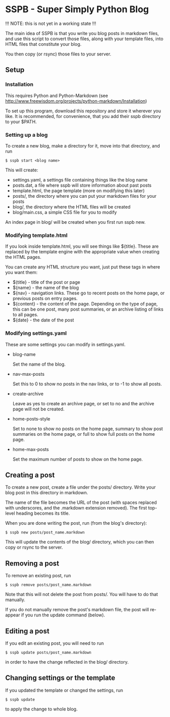 
SSPB - Super Simply Python Blog
===============================

!!! NOTE: this is not yet in a working state !!!

The main idea of SSPB is that you write you blog posts in markdown
files, and use this script to convert those files, along with your
template files, into HTML files that constitute your blog. 

You then copy (or rsync) those files to your server. 


Setup
-----

### Installation

This requires Python and Python-Markdown 
(see http://www.freewisdom.org/projects/python-markdown/Installation)

To set up this program, download this repository and store it wherever
you like. It is recommended, for convenience, that you add their sspb
directory to your $PATH.

### Setting up a blog

To create a new blog, make a directory for it, move into that
directory, and run

    $ sspb start <blog name>

This will create:
- settings.yaml, a settings file containing things like the blog name
- posts.dat, a file where sspb will store information about past posts
- template.html, the page template (more on modifying this later)
- posts/, the directory where you can put your markdown files for your
posts
- blog/, the directory where the HTML files will be created
- blog/main.css, a simple CSS file for you to modify

An index page in blog/ will be created when you first run sspb new.

### Modifying template.html

If you look inside template.html, you will see things like
${title}. These are replaced by the template engine with the
appropriate value when creating the HTML pages. 

You can create any HTML structure you want, just put these tags in
where you want them:
- $(title} - title of the post or page
- ${name} - the name of the blog
- ${nav} - navigation links. These go to recent posts on the home
page, or previous posts on entry pages.
- ${content} - the content of the page. Depending on the type of page,
this can be one post, many post summaries, or an archive listing of
links to all pages. 
- ${date} - the date of the post

### Modifying settings.yaml

These are some settings you can modify in settings.yaml. 

- blog-name

  Set the name of the blog.

- nav-max-posts
  
  Set this to 0 to show no posts in the nav links, or to -1 to show
  all posts.

- create-archive

  Leave as yes to create an archive page, or set to no and the
  archive page will not be created.

- home-posts-style

  Set to none to show no posts on the home page, summary to show post
  summaries on the home page, or full to show full posts on the home
  page. 

- home-max-posts

  Set the maximum number of posts to show on the home page. 


Creating a post
---------------

To create a new post, create a file under the posts/ directory. Write
your blog post in this directory in markdown. 

The name of the file becomes the URL of the post (with spaces
replaced with underscores, and the .markdown extension removed).
The first top-level heading becomes its title.  

When you are done writing the post, run (from the blog's directory):

    $ sspb new posts/post_name.markdown

This will update the contents of the blog/ directory, which you can
then copy or rsync to the server.


Removing a post
---------------

To remove an existing post, run

    $ sspb remove posts/post_name.markdown

Note that this will not delete the post from posts/. You will have to
do that manually. 

If you do not manually remove the post's markdown file, the post will
re-appear if you run the update command (below). 


Editing a post
--------------

If you edit an existing post, you will need to run

    $ sspb update posts/post_name.markdown

in order to have the change reflected in the blog/ directory.


Changing settings or the template
---------------------------------

If you updated the template or changed the settings, run

    $ sspb update

to apply the change to whole blog.






